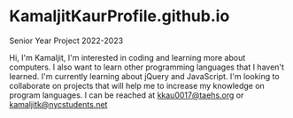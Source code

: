 # KamaljitKaurProfile.github.io
Senior Year Project 2022-2023

Hi, I'm Kamaljit, I'm interested in coding and learning more about computers. I also want to learn other programming languages that I haven't learned. I'm currently learning about jQuery and JavaScript. I'm looking to collaborate on projects that will help me to increase my knowledge on program languages. I can be reached at kkau0017@taehs.org or kamaljitk@nycstudents.net
